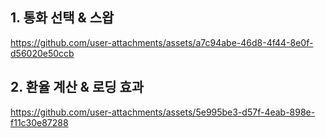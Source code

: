 ## 1. 통화 선택 & 스왑
https://github.com/user-attachments/assets/a7c94abe-46d8-4f44-8e0f-d56020e50ccb

## 2. 환율 계산 & 로딩 효과
https://github.com/user-attachments/assets/5e995be3-d57f-4eab-898e-f11c30e87288
